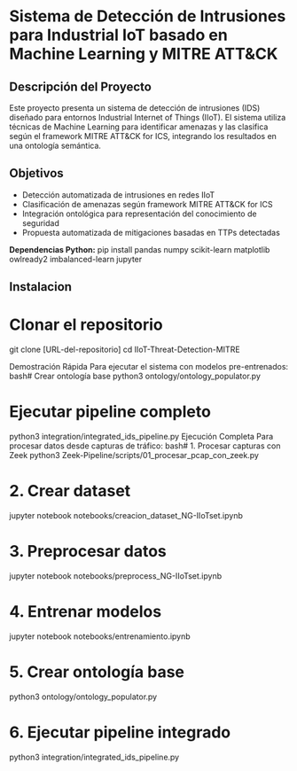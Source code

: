 # Sistema de Detección de Intrusiones para Industrial IoT basado en Machine Learning y MITRE ATT&CK

## Descripción del Proyecto

Este proyecto presenta un sistema de detección de intrusiones (IDS) diseñado para entornos Industrial Internet of Things (IIoT). El sistema utiliza técnicas de Machine Learning para identificar amenazas y las clasifica según el framework MITRE ATT&CK for ICS, integrando los resultados en una ontología semántica.

## Objetivos

- Detección automatizada de intrusiones en redes IIoT
- Clasificación de amenazas según framework MITRE ATT&CK for ICS
- Integración ontológica para representación del conocimiento de seguridad
- Propuesta automatizada de mitigaciones basadas en TTPs detectadas

**Dependencias Python:**
pip install pandas numpy scikit-learn matplotlib owlready2 imbalanced-learn jupyter

## Instalacion
# Clonar el repositorio
git clone [URL-del-repositorio]
cd IIoT-Threat-Detection-MITRE

Demostración Rápida
Para ejecutar el sistema con modelos pre-entrenados:
bash# Crear ontología base
python3 ontology/ontology_populator.py

# Ejecutar pipeline completo
python3 integration/integrated_ids_pipeline.py
Ejecución Completa
Para procesar datos desde capturas de tráfico:
bash# 1. Procesar capturas con Zeek
python3 Zeek-Pipeline/scripts/01_procesar_pcap_con_zeek.py

# 2. Crear dataset
jupyter notebook notebooks/creacion_dataset_NG-IIoTset.ipynb

# 3. Preprocesar datos
jupyter notebook notebooks/preprocess_NG-IIoTset.ipynb

# 4. Entrenar modelos
jupyter notebook notebooks/entrenamiento.ipynb

# 5. Crear ontología base
python3 ontology/ontology_populator.py

# 6. Ejecutar pipeline integrado
python3 integration/integrated_ids_pipeline.py
